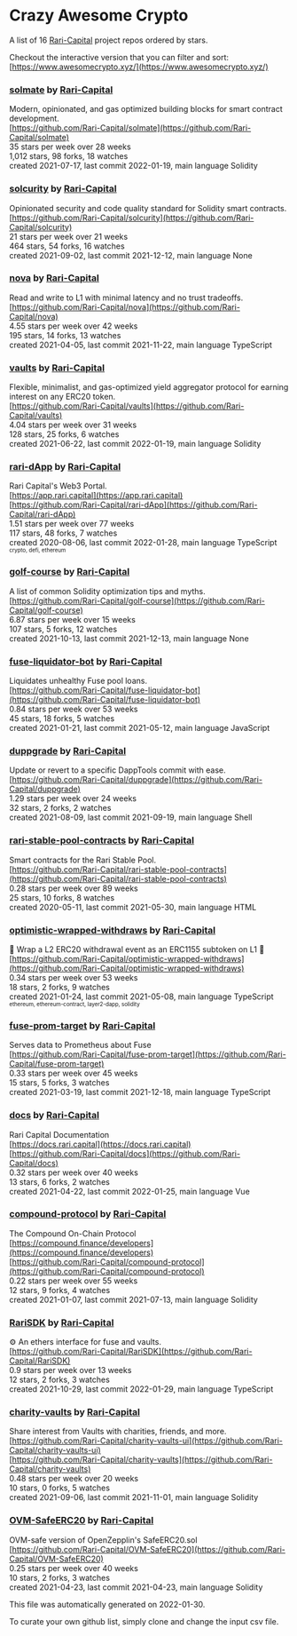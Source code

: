 # Crazy Awesome Crypto
A list of 16 [Rari-Capital](https://github.com/Rari-Capital) project repos ordered by stars.  

Checkout the interactive version that you can filter and sort: 
[https://www.awesomecrypto.xyz/](https://www.awesomecrypto.xyz/)  


### [solmate](https://github.com/Rari-Capital/solmate) by [Rari-Capital](https://github.com/Rari-Capital)  
Modern, opinionated, and gas optimized building blocks for smart contract development.  
[https://github.com/Rari-Capital/solmate](https://github.com/Rari-Capital/solmate)  
35 stars per week over 28 weeks  
1,012 stars, 98 forks, 18 watches  
created 2021-07-17, last commit 2022-01-19, main language Solidity  


### [solcurity](https://github.com/Rari-Capital/solcurity) by [Rari-Capital](https://github.com/Rari-Capital)  
Opinionated security and code quality standard for Solidity smart contracts.  
[https://github.com/Rari-Capital/solcurity](https://github.com/Rari-Capital/solcurity)  
21 stars per week over 21 weeks  
464 stars, 54 forks, 16 watches  
created 2021-09-02, last commit 2021-12-12, main language None  


### [nova](https://github.com/Rari-Capital/nova) by [Rari-Capital](https://github.com/Rari-Capital)  
Read and write to L1 with minimal latency and no trust tradeoffs.  
[https://github.com/Rari-Capital/nova](https://github.com/Rari-Capital/nova)  
4.55 stars per week over 42 weeks  
195 stars, 14 forks, 13 watches  
created 2021-04-05, last commit 2021-11-22, main language TypeScript  


### [vaults](https://github.com/Rari-Capital/vaults) by [Rari-Capital](https://github.com/Rari-Capital)  
Flexible, minimalist, and gas-optimized yield aggregator protocol for earning interest on any ERC20 token.  
[https://github.com/Rari-Capital/vaults](https://github.com/Rari-Capital/vaults)  
4.04 stars per week over 31 weeks  
128 stars, 25 forks, 6 watches  
created 2021-06-22, last commit 2022-01-19, main language Solidity  


### [rari-dApp](https://github.com/Rari-Capital/rari-dApp) by [Rari-Capital](https://github.com/Rari-Capital)  
Rari Capital's Web3 Portal.  
[https://app.rari.capital](https://app.rari.capital)  
[https://github.com/Rari-Capital/rari-dApp](https://github.com/Rari-Capital/rari-dApp)  
1.51 stars per week over 77 weeks  
117 stars, 48 forks, 7 watches  
created 2020-08-06, last commit 2022-01-28, main language TypeScript  
<sub><sup>crypto, defi, ethereum</sup></sub>


### [golf-course](https://github.com/Rari-Capital/golf-course) by [Rari-Capital](https://github.com/Rari-Capital)  
A list of common Solidity optimization tips and myths.  
[https://github.com/Rari-Capital/golf-course](https://github.com/Rari-Capital/golf-course)  
6.87 stars per week over 15 weeks  
107 stars, 5 forks, 12 watches  
created 2021-10-13, last commit 2021-12-13, main language None  


### [fuse-liquidator-bot](https://github.com/Rari-Capital/fuse-liquidator-bot) by [Rari-Capital](https://github.com/Rari-Capital)  
Liquidates unhealthy Fuse pool loans.  
[https://github.com/Rari-Capital/fuse-liquidator-bot](https://github.com/Rari-Capital/fuse-liquidator-bot)  
0.84 stars per week over 53 weeks  
45 stars, 18 forks, 5 watches  
created 2021-01-21, last commit 2021-05-12, main language JavaScript  


### [duppgrade](https://github.com/Rari-Capital/duppgrade) by [Rari-Capital](https://github.com/Rari-Capital)  
Update or revert to a specific DappTools commit with ease.  
[https://github.com/Rari-Capital/duppgrade](https://github.com/Rari-Capital/duppgrade)  
1.29 stars per week over 24 weeks  
32 stars, 2 forks, 2 watches  
created 2021-08-09, last commit 2021-09-19, main language Shell  


### [rari-stable-pool-contracts](https://github.com/Rari-Capital/rari-stable-pool-contracts) by [Rari-Capital](https://github.com/Rari-Capital)  
Smart contracts for the Rari Stable Pool.  
[https://github.com/Rari-Capital/rari-stable-pool-contracts](https://github.com/Rari-Capital/rari-stable-pool-contracts)  
0.28 stars per week over 89 weeks  
25 stars, 10 forks, 8 watches  
created 2020-05-11, last commit 2021-05-30, main language HTML  


### [optimistic-wrapped-withdraws](https://github.com/Rari-Capital/optimistic-wrapped-withdraws) by [Rari-Capital](https://github.com/Rari-Capital)  
🎁  Wrap a L2 ERC20 withdrawal event as an ERC1155 subtoken on L1 🎁  
[https://github.com/Rari-Capital/optimistic-wrapped-withdraws](https://github.com/Rari-Capital/optimistic-wrapped-withdraws)  
0.34 stars per week over 53 weeks  
18 stars, 2 forks, 9 watches  
created 2021-01-24, last commit 2021-05-08, main language TypeScript  
<sub><sup>ethereum, ethereum-contract, layer2-dapp, solidity</sup></sub>


### [fuse-prom-target](https://github.com/Rari-Capital/fuse-prom-target) by [Rari-Capital](https://github.com/Rari-Capital)  
Serves data to Prometheus about Fuse  
[https://github.com/Rari-Capital/fuse-prom-target](https://github.com/Rari-Capital/fuse-prom-target)  
0.33 stars per week over 45 weeks  
15 stars, 5 forks, 3 watches  
created 2021-03-19, last commit 2021-12-18, main language TypeScript  


### [docs](https://github.com/Rari-Capital/docs) by [Rari-Capital](https://github.com/Rari-Capital)  
Rari Capital Documentation  
[https://docs.rari.capital](https://docs.rari.capital)  
[https://github.com/Rari-Capital/docs](https://github.com/Rari-Capital/docs)  
0.32 stars per week over 40 weeks  
13 stars, 6 forks, 2 watches  
created 2021-04-22, last commit 2022-01-25, main language Vue  


### [compound-protocol](https://github.com/Rari-Capital/compound-protocol) by [Rari-Capital](https://github.com/Rari-Capital)  
The Compound On-Chain Protocol  
[https://compound.finance/developers](https://compound.finance/developers)  
[https://github.com/Rari-Capital/compound-protocol](https://github.com/Rari-Capital/compound-protocol)  
0.22 stars per week over 55 weeks  
12 stars, 9 forks, 4 watches  
created 2021-01-07, last commit 2021-07-13, main language Solidity  


### [RariSDK](https://github.com/Rari-Capital/RariSDK) by [Rari-Capital](https://github.com/Rari-Capital)  
:gear: An ethers interface for fuse and vaults.  
[https://github.com/Rari-Capital/RariSDK](https://github.com/Rari-Capital/RariSDK)  
0.9 stars per week over 13 weeks  
12 stars, 2 forks, 3 watches  
created 2021-10-29, last commit 2022-01-29, main language TypeScript  


### [charity-vaults](https://github.com/Rari-Capital/charity-vaults) by [Rari-Capital](https://github.com/Rari-Capital)  
Share interest from Vaults with charities, friends, and more.  
[https://github.com/Rari-Capital/charity-vaults-ui](https://github.com/Rari-Capital/charity-vaults-ui)  
[https://github.com/Rari-Capital/charity-vaults](https://github.com/Rari-Capital/charity-vaults)  
0.48 stars per week over 20 weeks  
10 stars, 0 forks, 5 watches  
created 2021-09-06, last commit 2021-11-01, main language Solidity  


### [OVM-SafeERC20](https://github.com/Rari-Capital/OVM-SafeERC20) by [Rari-Capital](https://github.com/Rari-Capital)  
OVM-safe version of OpenZepplin's SafeERC20.sol  
[https://github.com/Rari-Capital/OVM-SafeERC20](https://github.com/Rari-Capital/OVM-SafeERC20)  
0.25 stars per week over 40 weeks  
10 stars, 2 forks, 3 watches  
created 2021-04-23, last commit 2021-04-23, main language Solidity  


This file was automatically generated on 2022-01-30.  

To curate your own github list, simply clone and change the input csv file.  